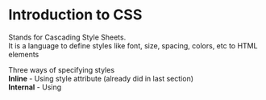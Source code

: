 # Introduction to CSS

Stands for Cascading Style Sheets.  
It is a language to define styles like font, size, spacing, colors, etc to HTML elements   

Three ways of specifying styles   
**Inline** - Using style attribute (already did in last section)   
**Internal** - Using <style> tag in the head of any HTML document    
**External** - Specifying the styles in a separate .css file.    
CSS is written inside curly braces {} and in key value pairs which end in a semicolon   